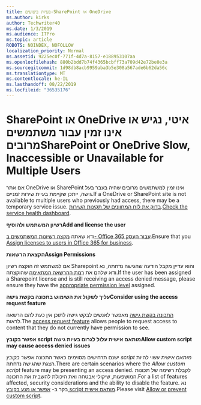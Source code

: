 ```yaml
---
title: בעיות ביצועים-SharePoint או OneDrive
ms.author: kirks
author: Techwriter40
ms.date: 1/3/2019
ms.audience: ITPro
ms.topic: article
ROBOTS: NOINDEX, NOFOLLOW
localization_priority: Normal
ms.assetid: 9225ec0f-771f-4d7a-8157-e188953107aa
ms.openlocfilehash: 880b2bdd7b74f4365bcbff73a709d42e72be0e3a
ms.sourcegitcommit: 1d98db8acb9959aba3b5e308a567ade6b62da56c
ms.translationtype: MT
ms.contentlocale: he-IL
ms.lasthandoff: 08/22/2019
ms.locfileid: "36535176"
---
```

# <a name="sharepoint-or-onedrive-slow-inaccessible-or-unavailable-for-multiple-users"></a><span data-ttu-id="5156f-102">SharePoint או OneDrive איטי, נגיש או אינו זמין עבור משתמשים מרובים</span><span class="sxs-lookup"><span data-stu-id="5156f-102">SharePoint or OneDrive Slow, Inaccessible or Unavailable for Multiple Users</span></span>

<span data-ttu-id="5156f-103">אם אתר OneDrive או SharePoint אינו זמין למשתמשים מרובים שהיה בעבר בעל גישה, ייתכן שקיימת בעיית שירות זמניים.</span><span class="sxs-lookup"><span data-stu-id="5156f-103">If a OneDrive or SharePoint site is not available to multiple users who previously had access, there may be a temporary service issue.</span></span> <span data-ttu-id="5156f-104">[בדוק את לוח המחוונים של תקינות השירות](https://portal.office.com/adminportal/home#/servicehealth).</span><span class="sxs-lookup"><span data-stu-id="5156f-104">[Check the service health dashboard](https://portal.office.com/adminportal/home#/servicehealth).</span></span>

<span data-ttu-id="5156f-105">**רשיון המשתמש ולהוסיף**</span><span class="sxs-lookup"><span data-stu-id="5156f-105">**Add and license the user**</span></span>

<span data-ttu-id="5156f-106">ודא שאתה [מקצה רשיונות המשתמשים ב- Office 365 עבור העסק](https://docs.microsoft.com/office365/admin/subscriptions-and-billing/assign-licenses-to-users?view=o365-worldwide&amp;tabs=One).</span><span class="sxs-lookup"><span data-stu-id="5156f-106">Ensure that you [Assign licenses to users in Office 365 for business](https://docs.microsoft.com/office365/admin/subscriptions-and-billing/assign-licenses-to-users?view=o365-worldwide&amp;tabs=One).</span></span>


<span data-ttu-id="5156f-107">**הקצאת הרשאות**</span><span class="sxs-lookup"><span data-stu-id="5156f-107">**Assign Permissions**</span></span>

<span data-ttu-id="5156f-108">אם למשתמש זה הוקצה רשיון Sharepoint והוא עדיין מקבל הודעה שהגישה נדחתה, נא ודא שלהם את [רמת ההרשאה המתאימה](https://docs.microsoft.com/sharepoint/understanding-permission-levels) שהוקצתה.</span><span class="sxs-lookup"><span data-stu-id="5156f-108">If the user has been assigned a Sharepoint license and is still receiving an access denied message, please ensure they have the [appropriate permission level](https://docs.microsoft.com/sharepoint/understanding-permission-levels) assigned.</span></span>

<span data-ttu-id="5156f-109">**עליך לשקול את השימוש בתכונה בקשת גישה**</span><span class="sxs-lookup"><span data-stu-id="5156f-109">**Consider using the access request feature**</span></span>

<span data-ttu-id="5156f-110">[התכונה בקשת גישה](https://support.office.com/article/Set-up-and-manage-access-requests-94B26E0B-2822-49D4-929A-8455698654B3) מאפשר לאנשים לבקש גישה לתוכן אין כעת להם הרשאה לראות.</span><span class="sxs-lookup"><span data-stu-id="5156f-110">The [access request feature](https://support.office.com/article/Set-up-and-manage-access-requests-94B26E0B-2822-49D4-929A-8455698654B3) allows people to request access to content that they do not currently have permission to see.</span></span>

<span data-ttu-id="5156f-111">**אפשר בקובץ script מותאם אישית עלול לגרום בעיות גישה**</span><span class="sxs-lookup"><span data-stu-id="5156f-111">**Allow custom script may cause access denied issues**</span></span>

<span data-ttu-id="5156f-112">ישנם תרחישים מסוימים כאשר התכונה *אפשר בקובץ script מותאם אישית* עשוי להיות הצגת שהגישה נדחתה.</span><span class="sxs-lookup"><span data-stu-id="5156f-112">There are certain scenarios where the *Allow custom script* feature may be presenting an access denied.</span></span> <span data-ttu-id="5156f-113">לקבלת רשימה של תכונות המושפעות, שיקולי אבטחה ואת היכולת להשבית את התכונה.</span><span class="sxs-lookup"><span data-stu-id="5156f-113">For a list of features affected, security considerations and the ability to disable the feature.</span></span> <span data-ttu-id="5156f-114">נא בקר ב- [אפשר או מנע בקובץ script מותאם אישית](https://docs.microsoft.com/sharepoint/allow-or-prevent-custom-script).</span><span class="sxs-lookup"><span data-stu-id="5156f-114">Please visit [Allow or prevent custom script](https://docs.microsoft.com/sharepoint/allow-or-prevent-custom-script).</span></span>

